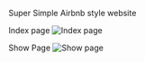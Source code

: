 Super Simple Airbnb style website 

Index page
![Index page](https://res.cloudinary.com/daktzdqij/image/upload/v1703732499/index_ycuz5w.png)


Show Page
![Show page](https://res.cloudinary.com/daktzdqij/image/upload/v1703732499/showpage_w0rvql.png)
